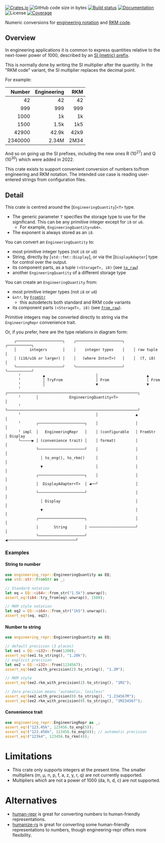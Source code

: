 [![Crates.io](https://img.shields.io/crates/v/engineering_repr.svg)](https://crates.io/crates/engineering_repr)
![GitHub code size in bytes](https://img.shields.io/github/languages/code-size/crazyscot/engineering_repr)
[![Build status](https://github.com/crazyscot/engineering_repr/actions/workflows/rust.yml/badge.svg)](https://github.com/crazyscot/engineering_repr/actions/workflows/rust.yml)
[![Documentation](https://img.shields.io/docsrs/engineering-repr)](https://docs.rs/engineering_repr/)
![License](https://img.shields.io/badge/license-MIT-blue)
[![Coverage](https://coveralls.io/repos/github/crazyscot/engineering_repr/badge.svg?branch=main)](https://coveralls.io/github/crazyscot/engineering_repr?branch=main)

Numeric conversions for [engineering notation](https://en.wikipedia.org/wiki/Engineering_notation)
and [RKM code](https://en.wikipedia.org/wiki/RKM_code).

## Overview

In engineering applications it is common to express quantities relative to the next-lower power of 1000, described by an [SI (metric) prefix](https://en.wikipedia.org/wiki/Metric_prefix).

This is normally done by writing the SI multiplier after the quantity. In the "RKM code" variant, the SI multiplier replaces the decimal point.

For example:

| Number  | Engineering | RKM  |
| --:     | --:         | --:  |
| 42      | 42          | 42   |
| 999     | 999         | 999  |
| 1000    | 1k          | 1k   |
| 1500    | 1.5k        | 1k5  |
| 42900   | 42.9k       | 42k9 |
| 2340000 | 2.34M       | 2M34 |

And so on going up the SI prefixes, including the new ones R (10<sup>27</sup>) and Q (10<sup>30</sup>) which were added in 2022.

This crate exists to support convenient conversion of numbers to/from engineering and RKM notation.
The intended use case is reading user-entered strings from configuration files.

## Detail

This crate is centred around the [`EngineeringQuantity`]`<T>` type.

* The generic parameter `T` specifies the storage type to use for the significand.
  This can be any primitive integer except for `i8` or `u8`.
  * For example, `EngineeringQuantity<u64>`.
* The exponent is always stored as an `i8`.

You can convert an `EngineeringQuantity` to:
* most primitive integer types (not `i8` or `u8`)
* String, directly by [`std::fmt::Display`], or via the [`DisplayAdapter`] type for control over the output.
* its component parts, as a tuple `(<StorageT>, i8)` (see [`to_raw`](EngineeringQuantity::to_raw))
* another `EngineeringQuantity` of a different storage type

You can create an `EngineeringQuantity` from:
* most primitive integer types (not `i8` or `u8`)
* `&str`, by [`FromStr`](core::str::FromStr)
  * this autodetects both standard and RKM code variants
* its component parts `(<StorageT>, i8)` (see [`from_raw`](EngineeringQuantity::from_raw)).

Primitive integers may be converted directly to string via the `EngineeringRepr` convenience trait.

Or, if you prefer, here are the type relations in diagram form:

```text
    ╭─────────────────────╮    ╭─────────────────────╮    ╭───────────╮
    │      integers       │    │    integer types    │    │ raw tuple │
    │ (i16/u16 or larger) │    │   (where Into<T>)   │    │  (T, i8)  │
    ╰─────────────────────╯    ╰─────────────────────╯    ╰───────────╯
      ╵          ▲                       │                      ▲
      ╵          │ TryFrom               │ From                 │ From
      ╵          │                       ▼                      ▼
      ╵       ┌───────────────────────────────────────────────────────────┐
      ╵       │              EngineeringQuantity<T>                       │
      ╵       └───────────────────────────────────────────────────────────┘
      ╵                                  │                 ▲          │
      ╵       ┌─────────────────────┐    │                 │          │
      ╵ impl  │   EngineeringRepr   │    │ (configurable   │ FromStr  │ Display
      └−−−−−▶ │ (convenience trait) │    │ format)         │          │
              └─────────────────────┘    │                 │          │
                │ to_eng(), to_rkm()     │                 │          │
                ▼                        │                 │          │
              ┌─────────────────────┐    │                 │          │
              │  DisplayAdapter<T>  │ ◀──┘                 │          │
              └─────────────────────┘                      │          │
                │ Display                                  │          │
                ▼                                          │          │
              ╭─────────────────────╮                      │          │
              │       String        │ ─────────────────────┘          │
              ╰─────────────────────╯ ◀───────────────────────────────┘
```

### Examples

#### String to number
```rust
use engineering_repr::EngineeringQuantity as EQ;
use std::str::FromStr as _;

// Standard notation
let eq = EQ::<i64>::from_str("1.5k").unwrap();
assert_eq!(i64::try_from(eq).unwrap(), 1500);

// RKM style notation
let eq2 = EQ::<i64>::from_str("1k5").unwrap();
assert_eq!(eq, eq2);
```

#### Number to string
```rust
use engineering_repr::EngineeringQuantity as EQ;

// default precision (3 places)
let ee1 = EQ::<i32>::from(1200);
assert_eq!(ee1.to_string(), "1.20k");
// explicit precision
let ee2 = EQ::<i32>::from(1234567);
assert_eq!(ee2.with_precision(2).to_string(), "1.2M");

// RKM style
assert_eq!(ee2.rkm_with_precision(2).to_string(), "1M2");

// Zero precision means "automatic, lossless"
assert_eq!(ee2.with_precision(0).to_string(), "1.234567M");
assert_eq!(ee2.rkm_with_precision(0).to_string(), "1M234567");
```

#### Convenience trait
```rust
use engineering_repr::EngineeringRepr as _;
assert_eq!("123.45k", 123456.to_eng(5));
assert_eq!("123.456k", 123456.to_eng(0)); // automatic precision
assert_eq!("123k4", 123456.to_rkm(4));
```

# Limitations

* This crate only supports integers at the present time. The smaller multipliers (m, μ, n, p, f, a, z, y, r, q) are not currently supported.
* Multipliers which are not a power of 1000 (da, h, d, c) are not supported.

# Alternatives

* [human-repr](https://crates.io/crates/human-repr) is great for converting numbers to human-friendly representations.
* [humanize-rs](https://crates.io/crates/humanize-rs) is great for converting some human-friendly representations to numbers, though engineering-repr offers more flexibility.
